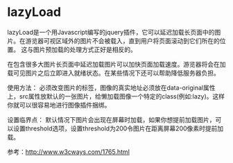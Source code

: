 # lazyLoad

lazyLoad是一个用Javascript编写的jquery插件，它可以延迟加载长页面中的图片。在游览器可视区域外的图片不会被载入，直到用户将页面滚动到它们所在的位置。
这与图片预加载的处理方式正好是相反的。

在包含很多大图片长页面中延迟加载图片可以加快页面加载速度。游览器将会在加载可见图片之后立即进入就绪状态。在某些情况下还可以帮助降低服务器负担。


使用方法：
必须改变图片的标签，图像的真实地址必须放在data-original属性上，src属性放默认的一张图片，给懒加载图像一个特定的class(例如:lazy)。这样你就可以很容易地进行图像插件捆绑。


设置临界点：
默认情况下图片会出现在屏幕时加载，如果你想提前加载图片，可以设置threshold选项，设置threshold为200令图片在距离屏幕200像素时提前加载。



参考：http://www.w3cways.com/1765.html
